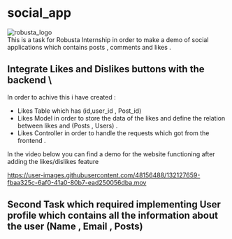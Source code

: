 # social_app
![robusta_logo](https://user-images.githubusercontent.com/48156488/132127057-447d6652-eda3-4c5a-a403-d38b322b22e8.png)\
This is a task for Robusta Internship in order to make a demo of social applications which contains posts , comments and likes . 
## Integrate **Likes** and **Dislikes** buttons with the backend \

In order to achive this i have created :
- Likes Table which has (id,user_id , Post_id)
- Likes Model in order to store the data of the likes and define the relation between likes and (Posts , Users) . 
- Likes Controller in order to handle the requests which got from the frontend .

In the video below you can find a demo for the website functioning after adding the likes/dislikes feature 


https://user-images.githubusercontent.com/48156488/132127659-fbaa325c-6af0-41a0-80b7-ead250056dba.mov

## Second Task which required implementing User profile which contains all the information about the user (Name , Email , Posts)


